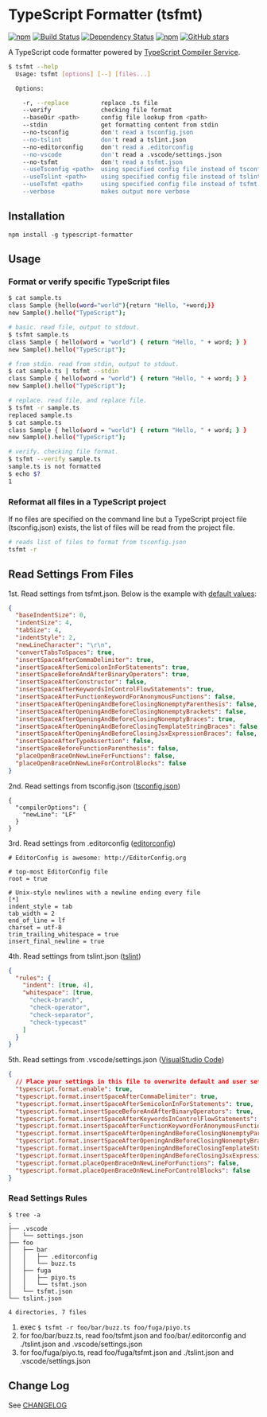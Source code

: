 # TypeScript Formatter (tsfmt)

[![npm](https://img.shields.io/npm/v/typescript-formatter.svg)](https://www.npmjs.com/package/typescript-formatter)
[![Build Status](https://travis-ci.org/vvakame/typescript-formatter.svg)](https://travis-ci.org/vvakame/typescript-formatter)
[![Dependency Status](https://david-dm.org/vvakame/typescript-formatter.svg?theme=shields.io)](https://david-dm.org/vvakame/typescript-formatter)
[![npm](https://img.shields.io/npm/dm/typescript-formatter.svg)](https://www.npmjs.com/package/typescript-formatter)
[![GitHub stars](https://img.shields.io/github/stars/vvakame/typescript-formatter.svg?style=social&label=Star)](https://github.com/vvakame/typescript-formatter/stargazers)

A TypeScript code formatter powered by [TypeScript Compiler Service](https://github.com/Microsoft/TypeScript/wiki/Using-the-Compiler-API#pretty-printer-using-the-ls-formatter).

```bash
$ tsfmt --help
  Usage: tsfmt [options] [--] [files...]

  Options:

    -r, --replace         replace .ts file
    --verify              checking file format
    --baseDir <path>      config file lookup from <path>
    --stdin               get formatting content from stdin
    --no-tsconfig         don't read a tsconfig.json
    --no-tslint           don't read a tslint.json
    --no-editorconfig     don't read a .editorconfig
    --no-vscode           don't read a .vscode/settings.json
    --no-tsfmt            don't read a tsfmt.json
    --useTsconfig <path>  using specified config file instead of tsconfig.json
    --useTslint <path>    using specified config file instead of tslint.json
    --useTsfmt <path>     using specified config file instead of tsfmt.json
    --verbose             makes output more verbose
```

## Installation

```npm install -g typescript-formatter```

## Usage

### Format or verify specific TypeScript files

```bash
$ cat sample.ts
class Sample {hello(word="world"){return "Hello, "+word;}}
new Sample().hello("TypeScript");
```

```bash
# basic. read file, output to stdout.
$ tsfmt sample.ts
class Sample { hello(word = "world") { return "Hello, " + word; } }
new Sample().hello("TypeScript");
```

```bash
# from stdin. read from stdin, output to stdout.
$ cat sample.ts | tsfmt --stdin
class Sample { hello(word = "world") { return "Hello, " + word; } }
new Sample().hello("TypeScript");
```

```bash
# replace. read file, and replace file.
$ tsfmt -r sample.ts
replaced sample.ts
$ cat sample.ts
class Sample { hello(word = "world") { return "Hello, " + word; } }
new Sample().hello("TypeScript");
```

```bash
# verify. checking file format.
$ tsfmt --verify sample.ts
sample.ts is not formatted
$ echo $?
1
```

### Reformat all files in a TypeScript project

If no files are specified on the command line but
a TypeScript project file (tsconfig.json) exists,
the list of files will be read from the project file.

```bash
# reads list of files to format from tsconfig.json
tsfmt -r
```

## Read Settings From Files

1st. Read settings from tsfmt.json. Below is the example with [default values](https://github.com/vvakame/typescript-formatter/blob/master/lib/utils.ts):

```json
{
  "baseIndentSize": 0,
  "indentSize": 4,
  "tabSize": 4,
  "indentStyle": 2,
  "newLineCharacter": "\r\n",
  "convertTabsToSpaces": true,
  "insertSpaceAfterCommaDelimiter": true,
  "insertSpaceAfterSemicolonInForStatements": true,
  "insertSpaceBeforeAndAfterBinaryOperators": true,
  "insertSpaceAfterConstructor": false,
  "insertSpaceAfterKeywordsInControlFlowStatements": true,
  "insertSpaceAfterFunctionKeywordForAnonymousFunctions": false,
  "insertSpaceAfterOpeningAndBeforeClosingNonemptyParenthesis": false,
  "insertSpaceAfterOpeningAndBeforeClosingNonemptyBrackets": false,
  "insertSpaceAfterOpeningAndBeforeClosingNonemptyBraces": true,
  "insertSpaceAfterOpeningAndBeforeClosingTemplateStringBraces": false,
  "insertSpaceAfterOpeningAndBeforeClosingJsxExpressionBraces": false,
  "insertSpaceAfterTypeAssertion": false,
  "insertSpaceBeforeFunctionParenthesis": false,
  "placeOpenBraceOnNewLineForFunctions": false,
  "placeOpenBraceOnNewLineForControlBlocks": false
}
```

2nd. Read settings from tsconfig.json ([tsconfig.json](https://www.typescriptlang.org/docs/handbook/tsconfig-json.html))

```text
{
  "compilerOptions": {
    "newLine": "LF"
  }
}
```

3rd. Read settings from .editorconfig ([editorconfig](http://editorconfig.org/))

```text
# EditorConfig is awesome: http://EditorConfig.org

# top-most EditorConfig file
root = true

# Unix-style newlines with a newline ending every file
[*]
indent_style = tab
tab_width = 2
end_of_line = lf
charset = utf-8
trim_trailing_whitespace = true
insert_final_newline = true
```

4th. Read settings from tslint.json ([tslint](https://www.npmjs.org/package/tslint))

```json
{
  "rules": {
    "indent": [true, 4],
    "whitespace": [true,
      "check-branch",
      "check-operator",
      "check-separator",
      "check-typecast"
    ]
  }
}
```

5th. Read settings from .vscode/settings.json ([VisualStudio Code](https://code.visualstudio.com/Docs/customization/userandworkspace))

```json
{
  // Place your settings in this file to overwrite default and user settings.
  "typescript.format.enable": true,
  "typescript.format.insertSpaceAfterCommaDelimiter": true,
  "typescript.format.insertSpaceAfterSemicolonInForStatements": true,
  "typescript.format.insertSpaceBeforeAndAfterBinaryOperators": true,
  "typescript.format.insertSpaceAfterKeywordsInControlFlowStatements": true,
  "typescript.format.insertSpaceAfterFunctionKeywordForAnonymousFunctions": false,
  "typescript.format.insertSpaceAfterOpeningAndBeforeClosingNonemptyParenthesis": false,
  "typescript.format.insertSpaceAfterOpeningAndBeforeClosingNonemptyBrackets": false,
  "typescript.format.insertSpaceAfterOpeningAndBeforeClosingTemplateStringBraces": false,
  "typescript.format.insertSpaceAfterOpeningAndBeforeClosingJsxExpressionBraces": false,
  "typescript.format.placeOpenBraceOnNewLineForFunctions": false,
  "typescript.format.placeOpenBraceOnNewLineForControlBlocks": false
}
```

### Read Settings Rules

```
$ tree -a
.
├── .vscode
│   └── settings.json
├── foo
│   ├── bar
│   │   ├── .editorconfig
│   │   └── buzz.ts
│   ├── fuga
│   │   ├── piyo.ts
│   │   └── tsfmt.json
│   └── tsfmt.json
└── tslint.json

4 directories, 7 files
```

1. exec `$ tsfmt -r foo/bar/buzz.ts foo/fuga/piyo.ts`
2. for foo/bar/buzz.ts, read foo/tsfmt.json and foo/bar/.editorconfig and ./tslint.json and .vscode/settings.json
3. for foo/fuga/piyo.ts, read foo/fuga/tsfmt.json and ./tslint.json and .vscode/settings.json

## Change Log

See [CHANGELOG](https://github.com/vvakame/typescript-formatter/blob/master/CHANGELOG.md)
